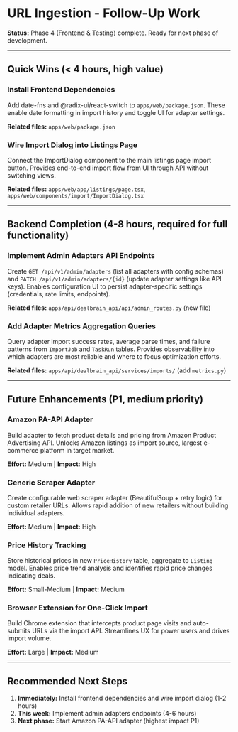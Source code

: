 # URL Ingestion - Follow-Up Work

**Status:** Phase 4 (Frontend & Testing) complete. Ready for next phase of development.

---

## Quick Wins (< 4 hours, high value)

### Install Frontend Dependencies
Add date-fns and @radix-ui/react-switch to `apps/web/package.json`.
These enable date formatting in import history and toggle UI for adapter settings.

**Related files:** `apps/web/package.json`

### Wire Import Dialog into Listings Page
Connect the ImportDialog component to the main listings page import button.
Provides end-to-end import flow from UI through API without switching views.

**Related files:** `apps/web/app/listings/page.tsx`, `apps/web/components/import/ImportDialog.tsx`

---

## Backend Completion (4-8 hours, required for full functionality)

### Implement Admin Adapters API Endpoints
Create `GET /api/v1/admin/adapters` (list all adapters with config schemas) and `PATCH /api/v1/admin/adapters/{id}` (update adapter settings like API keys).
Enables configuration UI to persist adapter-specific settings (credentials, rate limits, endpoints).

**Related files:** `apps/api/dealbrain_api/api/admin_routes.py` (new file)

### Add Adapter Metrics Aggregation Queries
Query adapter import success rates, average parse times, and failure patterns from `ImportJob` and `TaskRun` tables.
Provides observability into which adapters are most reliable and where to focus optimization efforts.

**Related files:** `apps/api/dealbrain_api/services/imports/` (add `metrics.py`)

---

## Future Enhancements (P1, medium priority)

### Amazon PA-API Adapter
Build adapter to fetch product details and pricing from Amazon Product Advertising API.
Unlocks Amazon listings as import source, largest e-commerce platform in target market.

**Effort:** Medium | **Impact:** High

### Generic Scraper Adapter
Create configurable web scraper adapter (BeautifulSoup + retry logic) for custom retailer URLs.
Allows rapid addition of new retailers without building individual adapters.

**Effort:** Medium | **Impact:** High

### Price History Tracking
Store historical prices in new `PriceHistory` table, aggregate to `Listing` model.
Enables price trend analysis and identifies rapid price changes indicating deals.

**Effort:** Small-Medium | **Impact:** Medium

### Browser Extension for One-Click Import
Build Chrome extension that intercepts product page visits and auto-submits URLs via the import API.
Streamlines UX for power users and drives import volume.

**Effort:** Large | **Impact:** Medium

---

## Recommended Next Steps

1. **Immediately:** Install frontend dependencies and wire import dialog (1-2 hours)
2. **This week:** Implement admin adapters endpoints (4-6 hours)
3. **Next phase:** Start Amazon PA-API adapter (highest impact P1)

